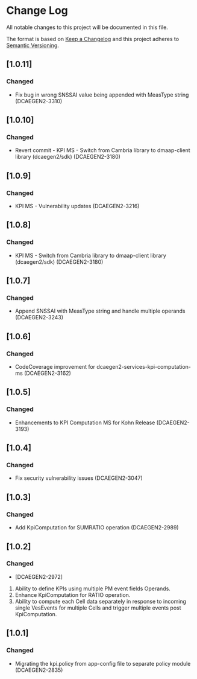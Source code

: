 # Change Log

All notable changes to this project will be documented in this file.

The format is based on [Keep a Changelog](http://keepachangelog.com/)
and this project adheres to [Semantic Versioning](http://semver.org/).

## [1.0.11]
### Changed
* Fix bug in wrong SNSSAI value being appended with MeasType string (DCAEGEN2-3310)

## [1.0.10]
### Changed
* Revert commit - KPI MS - Switch from Cambria library to dmaap-client library (dcaegen2/sdk) (DCAEGEN2-3180)

## [1.0.9]
### Changed
* KPI MS - Vulnerability updates (DCAEGEN2-3216)

## [1.0.8]
### Changed
* KPI MS - Switch from Cambria library to dmaap-client library (dcaegen2/sdk) (DCAEGEN2-3180)

## [1.0.7]
### Changed
* Append SNSSAI with MeasType string and handle multiple operands (DCAEGEN2-3243)

## [1.0.6]
### Changed
* CodeCoverage improvement for dcaegen2-services-kpi-computation-ms (DCAEGEN2-3162)

## [1.0.5]
### Changed
* Enhancements to KPI Computation MS for Kohn Release (DCAEGEN2-3193)

## [1.0.4]
### Changed
* Fix security vulnerability issues (DCAEGEN2-3047)

## [1.0.3]
### Changed
* Add KpiComputation for SUMRATIO operation (DCAEGEN2-2989)

## [1.0.2]
### Changed
* [DCAEGEN2-2972]
1) Ability to define KPIs using multiple PM event fields Operands.
2) Enhance KpiComputation for RATIO operation.
3) Ability to compute each Cell data separately in response to incoming single VesEvents for multiple Cells and trigger multiple events post KpiComputation.


## [1.0.1]
### Changed
* Migrating the kpi.policy from app-config file to separate policy module (DCAEGEN2-2835)
